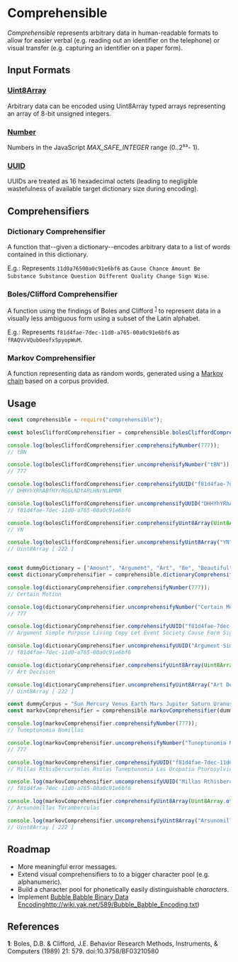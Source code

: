 Comprehensible
===============

_Comprehensible_ represents arbitrary data in human-readable formats to allow for easier verbal (e.g. reading out an identifier on the telephone) or visual transfer (e.g. capturing an identifier on a paper form).

Input Formats
-------------

### [Uint8Array](https://developer.mozilla.org/en-US/docs/Web/JavaScript/Reference/Global_Objects/Uint8Array)

Arbitrary data can be encoded using Uint8Array typed arrays representing an array of 8-bit unsigned integers.

### [Number](https://developer.mozilla.org/en-US/docs/Web/JavaScript/Reference/Global_Objects/Number)

Numbers in the JavaScript _MAX_SAFE_INTEGER_ range (0..2⁵³- 1).

### [UUID](https://tools.ietf.org/html/rfc4122)

UUIDs are treated as 16 hexadecimal octets (leading to negligible wastefulness of available target dictionary size during encoding).

Comprehensifiers
----------------

### Dictionary Comprehensifier

A function that--given a dictionary--encodes arbitrary data to a list of words contained in this dictionary.

E.g.: Represents `11d0a76500a0c91e6bf6` as `Cause Chance Amount Be Substance Substance Question Different Quality Change Sign Wise`.

### Boles/Clifford Comprehensifier

A function using the findings of Boles and Clifford <sup name="a1">[1](#f1)</sup> to represent data in a visually less ambiguous form using a subset of the Latin alphabet.

E.g.: Represents `f81d4fae-7dec-11d0-a765-00a0c91e6bf6` as `fRAQVvVQubOeofxSpyopWuM`.

### Markov Comprehensifier

A function representing data as random words, generated using a [Markov chain](http://en.wikipedia.org/wiki/Markov_chain) based on a corpus provided.

Usage
-----

```javascript
const comprehensible = require("comprehensible");

const bolesCliffordComprehensifier = comprehensible.bolesCliffordComprehensifier();

console.log(bolesCliffordComprehensifier.comprehensifyNumber(777));
// tBN

console.log(bolesCliffordComprehensifier.uncomprehensifyNumber("tBN"));
// 777

console.log(bolesCliffordComprehensifier.comprehensifyUUID("f81d4fae-7dec-11d0-a765-00a0c91e6bf6"));
// DHHYhYRhABfHYrRGGLNDtARLHNrNLBMNR

console.log(bolesCliffordComprehensifier.uncomprehensifyUUID("DHHYhYRhABfHYrRGGLNDtARLHNrNLBMNR"));
// f81d4fae-7dec-11d0-a765-00a0c91e6bf6

console.log(bolesCliffordComprehensifier.comprehensifyUint8Array(Uint8Array.of(222)));
// YN

console.log(bolesCliffordComprehensifier.uncomprehensifyUint8Array("YN"));
// Uint8Array [ 222 ]


const dummyDictionary = ["Amount", "Argument", "Art", "Be", "Beautiful", "Belief", "Cause", "Certain", "Chance", "Change", "Clear", "Common", "Comparison", "Condition", "Connection", "Copy", "Decision", "Degree", "Desire", "Development", "Different", "Do", "Education", "End", "Event", "Examples", "Existence", "Experience", "Fact", "Fear", "Feeling", "Fiction", "Force", "Form", "Free", "General", "Get", "Give", "Good", "Government", "Happy", "Have", "History", "Idea", "Important", "Interest", "Knowledge", "Law", "Let", "Level", "Living", "Love", "Make", "Material", "Measure", "Mind", "Motion", "Name", "Nation", "Natural", "Necessary", "Normal", "Number", "Observation", "Opposite", "Order", "Organization", "Part", "Place", "Pleasure", "Possible", "Power", "Probable", "Property", "Purpose", "Quality", "Question", "Reason", "Relation", "Representative", "Respect", "Responsible", "Right", "Same", "Say", "Science", "See", "Seem", "Sense", "Sign", "Simple", "Society", "Sort", "Special", "Substance", "Thing", "Thought", "True", "Use", "Way", "Wise", "Word", "Work"];
const dictionaryComprehensifier = comprehensible.dictionaryComprehensifier(dummyDictionary);

console.log(dictionaryComprehensifier.comprehensifyNumber(777));
// Certain Motion

console.log(dictionaryComprehensifier.uncomprehensifyNumber("Certain Motion"));
// 777

console.log(dictionaryComprehensifier.comprehensifyUUID("f81d4fae-7dec-11d0-a765-00a0c91e6bf6"));
// Argument Simple Purpose Living Copy Let Event Society Cause Form Sign Different Fact Use Science Education Connection Be Interest Place

console.log(dictionaryComprehensifier.uncomprehensifyUUID("Argument Simple Purpose Living Copy Let Event Society Cause Form Sign Different Fact Use Science Education Connection Be Interest Place"));
// f81d4fae-7dec-11d0-a765-00a0c91e6bf6

console.log(dictionaryComprehensifier.comprehensifyUint8Array(Uint8Array.of(222)));
// Art Decision

console.log(dictionaryComprehensifier.uncomprehensifyUint8Array("Art Decision"));
// Uint8Array [ 222 ]

const dummyCorpus = "Sun Mercury Venus Earth Mars Jupiter Saturn Uranus Neptune Pluto Ceres Pallas Vesta Hygiea Interamnia Europa Davida Sylvia Cybele Eunomia Juno Euphrosyne Hektor Thisbe Bamberga Patientia Herculina Doris Ursula Camilla Eugenia Iris Amphitrite".toLowerCase().split(" ");
const markovComprehensifier = comprehensible.markovComprehensifier(dummyCorpus);

console.log(markovComprehensifier.comprehensifyNumber(777));
// Tuneptunomia Nomillas

console.log(markovComprehensifier.uncomprehensifyNumber("Tuneptunomia Nomillas"));
// 777

console.log(markovComprehensifier.comprehensifyUUID("f81d4fae-7dec-11d0-a765-00a0c91e6bf6"));
// Millas Rthisbercursulas Rsulas Tuneptunomia Las Uropatia Pturosylvidavia Rthisbele Oritrisbele Atunepturosylvia Hisberculintientia Isbele Isberga Ugenterga Eresta Ropatursunomillas Urn Upiteranus Rthisbercursulas Irisbele

console.log(markovComprehensifier.uncomprehensifyUUID("Millas Rthisbercursulas Rsulas Tuneptunomia Las Uropatia Pturosylvidavia Rthisbele Oritrisbele Atunepturosylvia Hisberculintientia Isbele Isberga Ugenterga Eresta Ropatursunomillas Urn Upiteranus Rthisbercursulas Irisbele"));
// f81d4fae-7dec-11d0-a765-00a0c91e6bf6

console.log(markovComprehensifier.comprehensifyUint8Array(Uint8Array.of(222)));
// Arsunomillas Teramberculas

console.log(markovComprehensifier.uncomprehensifyUint8Array("Arsunomillas Teramberculas"));
// Uint8Array [ 222 ]
```

Roadmap
-------

 - More meaningful error messages.
 - Extend visual comprehensifiers to to a bigger character pool (e.g. alphanumeric). 
 - Build a character pool for phonetically easily distinguishable _characters_.
 - Implement [Bubble Babble Binary Data Encoding]()http://wiki.yak.net/589/Bubble_Babble_Encoding.txt)

References
----------

<strong id="f1">1</strong>: Boles, D.B. & Clifford, J.E. Behavior Research Methods, Instruments, & Computers (1989) 21: 579. doi:10.3758/BF03210580
